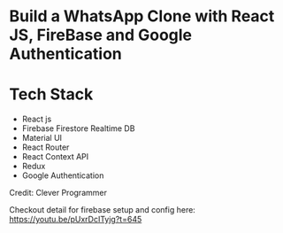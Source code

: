 # Build a WhatsApp Clone with React JS, FireBase and Google Authentication

# Tech Stack
- React js
- Firebase Firestore Realtime DB
- Material UI
- React Router
- React Context API
- Redux
- Google Authentication

Credit: Clever Programmer

Checkout detail for firebase setup and config here: https://youtu.be/pUxrDcITyjg?t=645

